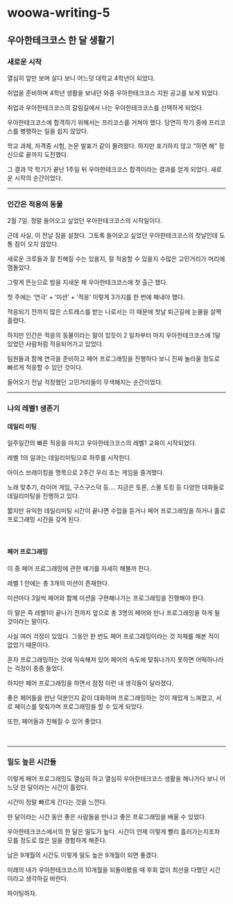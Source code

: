 # woowa-writing-5
## 우아한테크코스 한 달 생활기
### 새로운 시작
열심히 앞만 보며 살다 보니 어느덧 대학교 4학년이 되었다.

취업을 준비하며 4학년 생활을 보내던 와중 우아한테크코스 지원 공고를 보게 되었다.  

취업과 우아한테크코스의 갈림길에서 나는 우아한테크코스를 선택하게 되었다.

우아한테크코스에 합격하기 위해서는 프리코스를 거쳐야 했다. 당연히 학기 중에 프리코스를 병행하는 일을 쉽지 않았다.

학교 과제, 자격증 시험, 논문 발표가 같이 몰려왔다. 하지만 포기하지 않고 “하면 해” 정신으로 끝까지 도전했다.

그 결과 막 학기가 끝난 1주일 뒤 우아한테크코스 합격이라는 결과를 얻게 되었다. 새로운 시작의 순간이었다.

___

### 인간은 적응의 동물
2월 7일. 정말 들어오고 싶었던 우아한테크코스의 시작일이다. 

근데 사실, 이 전날 잠을 설쳤다. 그토록 들어오고 싶었던 우아한테크코스의 첫날인데 도통 잠이 오지 않았다. 

새로운 크루들과 잘 친해질 수는 있을지, 잘 적응할 수 있을지 수많은 고민거리가 머리에 맴돌았다.

그렇게 뜬눈으로 밤을 지새운 채 우아한테크코스에 첫 출근 했다.

첫 주에는 ‘연극’ + ‘미션’ + ‘적응’ 이렇게 3가지를 한 번에 해내야 했다.

적응되기 전까지 많은 스트레스를 받는 나로서는 이 때문에 첫날 퇴근길에 눈물을 살짝 흘렸다.

하지만 인간은 적응의 동물이라는 말이 있듯이 2 일차부터 마치 우아한테크코스에 1달 있었던 사람처럼 적응되어가고 있었다.

팀원들과 함께 연극을 준비하고 페어 프로그래밍을 진행하다 보니 진짜 놀라울 정도로 빠르게 적응할 수 있던 것이다. 

들어오기 전날 걱정했던 고민거리들이 무색해지는 순간이었다.

___

### 나의 레벨1 생존기
#### 데일리 미팅
일주일간의 빠른 적응을 마치고 우아한테크코스의 레벨1 교육이 시작되었다.

레벨 1의 일과는 데일리미팅으로 하루를 시작한다. 

아이스 브레이킹을 명목으로 2주간 우리 조는 게임을 즐겨했다.

노래 맞추기, 라이어 게임, 구스구스덕 등…. 지금은 토론, 스몰 토킹 등 다양한 대화들로 데일리미팅을 진행하고 있다. 

짧지만 유익한 데일리미팅 시간이 끝나면 수업을 듣거나 페어 프로그래밍을 하거나 홀로 프로그래밍 시간을 갖게 된다.  <br><br><br>

#### 페어 프로그래밍
이 중 페어 프로그래밍에 관한 얘기를 자세히 해볼까 한다.
 
레벨 1 안에는 총 3개의 미션이 존재한다. 

미션마다 3일씩 페어와 함께 미션을 구현해나가는 프로그래밍을 진행해야 한다.

이 말은 즉 레벨1이 끝나기 전까지 앞으로 총 3명의 페어와 만나 프로그래밍을 하게 될 것이라는 말이다.

사실 여러 걱정이 있었다. 그동안 한 번도 페어 프로그래밍이라는 것 자체를 해본 적이 없었기 때문이다.

혼자 프로그래밍하는 것에 익숙해져 있어 페어의 속도에 맞춰나가지 못하면 어떡하나라는 걱정이 종종 들었다.

하지만 페어 프로그래밍을 하면서 점점 이런 내 생각들이 달라졌다.

좋은 페어들을 만난 덕분인지 같이 대화하며 프로그래밍하는 것이 재밌게 느껴졌고, 서로 페이스를 맞춰가며 프로그래밍을 할 수 있게 되었다.

또한, 페어들과 친해질 수 있어 좋았다. <br><br><br> 
___

### 밀도 높은 시간들
이렇게 페어 프로그래밍도 열심히 하고 열심히 우아한테크코스 생활을 해나가다 보니 어느덧 한 달이라는 시간이 흘렀다.
 
시간이 정말 빠르게 간다는 것을 느낀다.

한 달이라는 시간 동안 좋은 사람들을 만나고 좋은 프로그래밍을 배울 수 있었다.

우아한테크코스에서의 한 달은 밀도가 높다. 시간이 언제 이렇게 빨리 흘러가는지조차 모를 정도로 많은 일을 경험하게 해준다.

남은 9개월의 시간도 이렇게 밀도 높은 9개월이 되면 좋겠다.

미래의 내가 우아한테크코스의 10개월을 되돌아봤을 때 후회 없이 최선을 다했던 시간이라고 생각하길 바란다.

파이팅하자.
